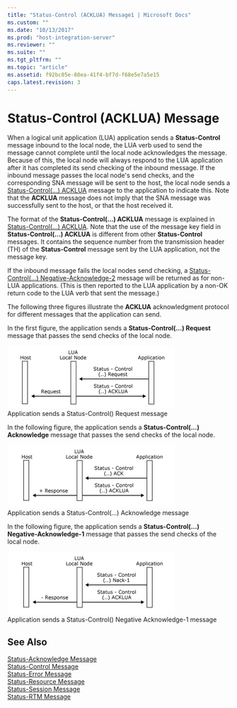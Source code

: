 ```yaml
---
title: "Status-Control (ACKLUA) Message1 | Microsoft Docs"
ms.custom: ""
ms.date: "10/13/2017"
ms.prod: "host-integration-server"
ms.reviewer: ""
ms.suite: ""
ms.tgt_pltfrm: ""
ms.topic: "article"
ms.assetid: f92bc05e-80ea-41f4-bf7d-f68e5e7a5e15
caps.latest.revision: 3
---
```

# Status-Control (ACKLUA) Message
When a logical unit application (LUA) application sends a **Status-Control** message inbound to the local node, the LUA verb used to send the message cannot complete until the local node acknowledges the message. Because of this, the local node will always respond to the LUA application after it has completed its send checking of the inbound message. If the inbound message passes the local node's send checks, and the corresponding SNA message will be sent to the host, the local node sends a [Status-Control(...) ACKLUA](../Topic/Status-Control\(...\)%20ACKLUA2.md) message to the application to indicate this. Note that the **ACKLUA** message does not imply that the SNA message was successfully sent to the host, or that the host received it.  
  
 The format of the **Status-Control(...) ACKLUA** message is explained in [Status-Control(...) ACKLUA](../Topic/Status-Control\(...\)%20ACKLUA2.md). Note that the use of the message key field in **Status-Control(...) ACKLUA** is different from other **Status-Control** messages. It contains the sequence number from the transmission header (TH) of the **Status-Control** message sent by the LUA application, not the message key.  
  
 If the inbound message fails the local nodes send checking, a [Status-Control(...) Negative-Acknowledge-2](../Topic/Status-Control\(...\)%20Negative-Acknowledge-22.md) message will be returned as for non-LUA applications. (This is then reported to the LUA application by a non-OK return code to the LUA verb that sent the message.)  
  
 The following three figures illustrate the **ACKLUA** acknowledgment protocol for different messages that the application can send.  
  
 In the first figure, the application sends a **Status-Control(...) Request** message that passes the send checks of the local node.  
  
 ![](../core/media/32703zz.gif "32703zz")  
Application sends a Status-Control() Request message  
  
 In the following figure, the application sends a **Status-Control(...) Acknowledge** message that passes the send checks of the local node.  
  
 ![](../core/media/32703zza.gif "32703zza")  
Application sends a Status-Control(...) Acknowledge message  
  
 In the following figure, the application sends a **Status-Control(...) Negative-Acknowledge-1** message that passes the send checks of the local node.  
  
 ![](../core/media/32703zzb.gif "32703zzb")  
Application sends a Status-Control() Negative Acknowledge-1 message  
  
## See Also  
 [Status-Acknowledge Message](../core/status-acknowledge-message.md)   
 [Status-Control Message](../core/status-control-message.md)   
 [Status-Error Message](../core/status-error-message.md)   
 [Status-Resource Message](../core/status-resource-message.md)   
 [Status-Session Message](../core/status-session-message.md)   
 [Status-RTM Message](../core/status-rtm-message.md)